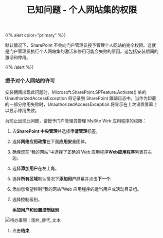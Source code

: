 ﻿---
title: 已知问题 - 个人网站集的权限
type: docs
weight: 40
url: /zh/sharepoint/known-issue-permissions-to-personal-site-collections/
---
{{% alert color="primary" %}} 

默认情况下，SharePoint 不会向门户管理员授予管理个人网站的完全权限。这就是门户管理员执行个人网站集的激活和停用可能会失败的原因。这包括安装期间的激活和停用。

{{% /alert %}} 
### **授予对个人网站的许可**
安装期间出现此问题时，Microsoft.SharePoint.SPFeature.Activate() 处的 UnauthorizedAccessException 将记录到 SharePoint 跟踪日志中。当作为卸载的一部分停用失败时，UnauthorizedAccessException 将显示在上次设置屏幕上以显示停用失败。

为防止出现此问题，请授予门户管理员管理 MySite Web 应用程序的权限：

1. 去**SharePoint 中央管理**并选择**申请管理**标签。
1. 选择**网络应用政策**在下面**应用安全**团体。
1. 确保您在“我的网站”中选择了正确的 Web 应用程序**Web应用程序**列表在右边。
1. 选择**添加用户**在左上角。
1. 选择**所有区域**默认情况下**添加用户**屏幕并点击**下一个**.
1. 添加您希望控制“我的网站”Web 应用程序的适当用户或活动目录组。
1. 选择控制级别。

   **添加用户和设置控制级别** 

![待办事项：图片_替代_文本](known-issue-permissions-to-personal-site-collections_1.png)




1. 点击**结束**.

